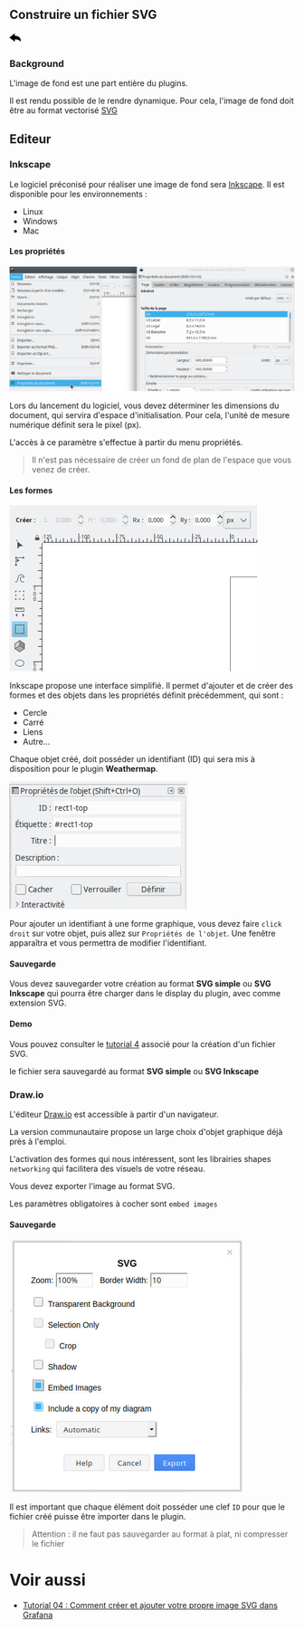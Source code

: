 ## Construire un fichier SVG

[![](../../screenshots/other/Go-back.png)](README.md)

### Background

L'image de fond est une part entière du plugins.

Il est rendu possible de le rendre dynamique. Pour cela, l'image de fond doit être au format vectorisé [SVG](https://fr.wikipedia.org/wiki/Scalable_Vector_Graphics)

## Editeur

### Inkscape

Le logiciel préconisé pour réaliser une image de fond sera [Inkscape](https://inkscape.org). Il est disponible pour les environnements :

- Linux
- Windows
- Mac

#### Les propriétés

![proprietes inkscape](../../screenshots/appendix/inkscape-proprietes.jpg)

Lors du lancement du logiciel, vous devez déterminer les dimensions du document, qui servira d'espace d'initialisation. Pour cela, l'unité de mesure numérique définit sera le pixel (px).

L'accès à ce paramètre s'effectue à partir du menu propriétés.

> Il n'est pas nécessaire de créer un fond de plan de l'espace que vous venez de créer.

#### Les formes

![inkscape forme](../../screenshots/appendix/inskcape-formes.jpg)

Inkscape propose une interface simplifié. Il permet d'ajouter et de créer des formes et des objets dans les propriétés définit précédemment, qui sont :

- Cercle
- Carré
- Liens
- Autre...

Chaque objet créé, doit posséder un identifiant (ID) qui sera mis à disposition pour le plugin **Weathermap**.

![inkscape id](../../screenshots/appendix/inkscape-id.jpg)

Pour ajouter un identifiant à une forme graphique, vous devez faire `click droit` sur votre objet, puis allez sur `Propriétés de l'objet`. Une fenêtre apparaîtra et vous permettra de modifier l'identifiant.

#### Sauvegarde

Vous devez sauvegarder votre création au format **SVG simple** ou **SVG Inkscape** qui pourra être charger dans le display du plugin, avec comme extension SVG.

#### Demo

Vous pouvez consulter le [tutorial 4](../demo/tutorial04.md) associé pour la création d'un fichier SVG.

le fichier sera sauvegardé au format **SVG simple** ou **SVG Inkscape**

### Draw.io

L'éditeur [Draw.io](https://draw.io/) est accessible à partir d'un navigateur.

La version communautaire propose un large choix d'objet graphique déjà près à l'emploi.

L'activation des formes qui nous intéressent, sont les librairies shapes `networking` qui facilitera des visuels de votre réseau.

Vous devez exporter l'image au format SVG.

Les paramètres obligatoires à cocher sont `embed images`

#### Sauvegarde

![main metric](../../screenshots/appendix/draw-export-svg.jpg)

Il est important que chaque élément doit posséder une clef `ID` pour que le fichier créé puisse être importer dans le plugin.

> Attention :
> il ne faut pas sauvegarder au format à plat, ni compresser le fichier

# Voir aussi

- [Tutorial 04 : Comment créer et ajouter votre propre image SVG dans Grafana](tutorial04.md)
